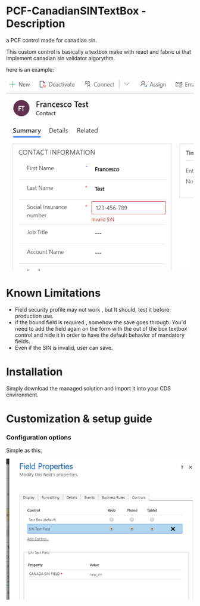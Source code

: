 # PCF-CanadianSINTextBox - Description
a PCF control made for canadian sin.


This custom control is basically a textbox make with react and fabric ui that implement canadian sin validator algorythm.  

here is an example:

![Alt text](/screenshots/ssncontrol.png?raw=true "demo")

# Known Limitations
* Field security profile may not work , but It should, test it before production use.
* if the bound field is required , somehow the save goes through. You'd need to add the field again on the form with the out of the box textbox control and hide it in order to have the default behavior of mandatory fields.
* Even if the SIN is invalid, user can save.

# Installation

Simply download the managed solution and import it into your CDS environment.

# Customization & setup guide
### Configuration options

Simple as this:

![Alt text](/screenshots/config.png?raw=true "config")






